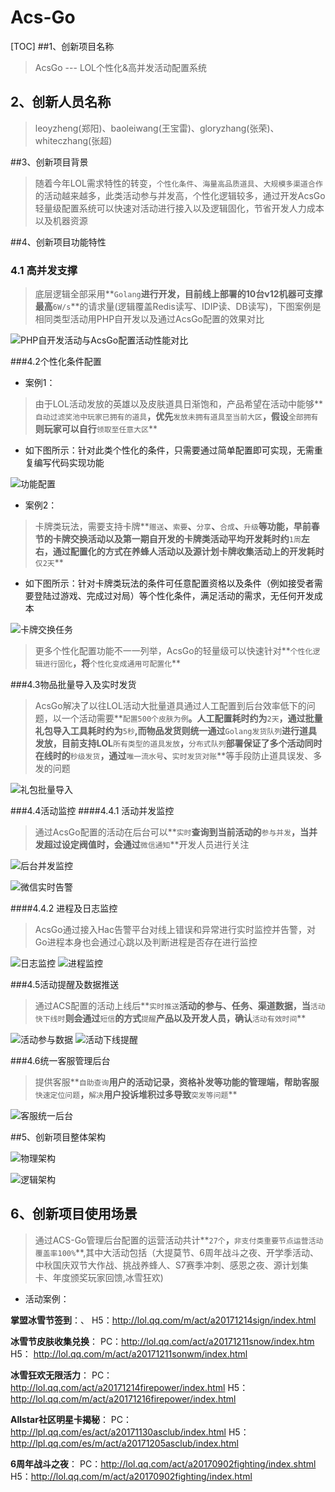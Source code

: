 # Acs-Go
[TOC]
##1、创新项目名称
>	AcsGo --- LOL个性化&高并发活动配置系统

## 2、创新人员名称
>	leoyzheng(郑阳)、baoleiwang(王宝雷)、gloryzhang(张荣)、whiteczhang(张超)

##3、创新项目背景
>	随着今年LOL需求特性的转变，`个性化条件`、`海量高品质道具`、`大规模多渠道合作`的活动越来越多，此类活动参与并发高，个性化逻辑较多，通过开发AcsGo轻量级配置系统可以快速对活动进行接入以及逻辑固化，节省开发人力成本以及机器资源

##4、创新项目功能特性
### 4.1 高并发支撑
>	底层逻辑全部采用**`Golang`**进行开发，目前线上部署的10台v12机器可支撑最高**`6W/s`**的请求量(逻辑覆盖Redis读写、IDIP读、DB读写)，下图案例是相同类型活动用PHP自开发以及通过AcsGo配置的效果对比

![PHP自开发活动与AcsGo配置活动性能对比](http://km.oa.com/files/photos/pictures//20171223//1514029263_58.png)

###4.2个性化条件配置
- 案例1：
>	由于LOL活动发放的英雄以及皮肤道具日渐饱和，产品希望在活动中能够**`自动过滤奖池中玩家已拥有的道具`**，优先**`发放未拥有道具至当前大区`**，假设**`全部拥有`**则玩家可以自行**`领取至任意大区`**

- 如下图所示：针对此类个性化的条件，只需要通过简单配置即可实现，无需重复编写代码实现功能

![功能配置](http://km.oa.com/files/photos/pictures//20171223//1514030132_63.png)

- 案例2：
>	卡牌类玩法，需要支持卡牌**`赠送`**、**`索要`**、**`分享`**、**`合成`**、**`升级`**等功能，早前春节的卡牌交换活动以及第一期自开发的卡牌类活动平均开发耗时约**`1周`**左右，通过配置化的方式在养蜂人活动以及源计划卡牌收集活动上的开发耗时**`仅2天`**

- 如下图所示：针对卡牌类玩法的条件可任意配置资格以及条件（例如接受者需要登陆过游戏、完成过对局）等个性化条件，满足活动的需求，无任何开发成本

![卡牌交换任务](http://km.oa.com/files/photos/pictures//20171223//1514030688_31.png)

>	更多个性化配置功能不一一列举，AcsGo的轻量级可以快速针对**`个性化逻辑进行固化`**，将**`个性化变成通用可配置化`**

###4.3物品批量导入及实时发货
>	AcsGo解决了以往LOL活动大批量道具通过人工配置到后台效率低下的问题，以一个活动需要**`配置500个皮肤为例`**。人工配置耗时约为**`2天`**，通过批量礼包导入工具耗时约为**`5秒`**,而物品发货则统一通过**`Golang发货队列`**进行道具发放，目前支持LOL**`所有类型的道具发放`**，**`分布式队列`**部署保证了多个活动同时在线时的**`秒级发货`**，通过**`唯一流水号`**、**`实时发货对账`**等手段防止道具误发、多发的问题

![礼包批量导入](http://km.oa.com/files/photos/pictures//20171223//1514032929_44.png)


###4.4活动监控
####4.4.1 活动并发监控
>	通过AcsGo配置的活动在后台可以**`实时`**查询到当前活动的**`参与并发`**，当并发超过设定阀值时，会通过**`微信通知`**开发人员进行关注

![后台并发监控](http://km.oa.com/files/photos/pictures//20171223//1514031237_39.png)

![微信实时告警](http://km.oa.com/files/photos/pictures//20171223//1514032017_59.png)

####4.4.2 进程及日志监控
>	AcsGo通过接入Hac告警平台对线上错误和异常进行实时监控并告警，对Go进程本身也会通过心跳以及判断进程是否存在进行监控

![日志监控](http://km.oa.com/files/photos/pictures//20171223//1514031633_85.png)
![进程监控](http://km.oa.com/files/photos/pictures//20171223//1514031637_79.png)

###4.5活动提醒及数据推送
>	通过ACS配置的活动上线后**`实时推送`**活动的参与、任务、渠道数据，当**`活动快下线时`**则会通过**`短信`**的方式**`提醒`**产品以及开发人员，确认**`活动有效时间`**

![活动参与数据](http://km.oa.com/files/photos/pictures//20171223//1514031949_75.png)
![活动下线提醒](http://km.oa.com/files/photos/pictures//20171223//1514032217_25.png)

###4.6统一客服管理后台
>	提供客服**`自助查询`**用户的活动记录，资格补发等功能的管理端，帮助客服**`快速定位问题`**，**`解决`**用户投诉堆积过多导致**`突发等问题`**

![客服统一后台](http://km.oa.com/files/photos/pictures//20171223//1514032365_89.png)


##5、创新项目整体架构

![物理架构](http://km.oa.com/files/photos/pictures//20171223//1514033289_18.png)

![逻辑架构](http://km.oa.com/files/photos/pictures//20171223//1514033318_61.png)





## 6、创新项目使用场景
>	通过ACS-Go管理后台配置的运营活动共计**`27个`**，**`非支付类重要节点运营活动覆盖率100%`**,其中大活动包括（大提莫节、6周年战斗之夜、开学季活动、中秋国庆双节大作战、挑战养蜂人、S7赛季冲刺、感恩之夜、源计划集卡、年度颁奖玩家回馈,冰雪狂欢)

- 活动案例：

**掌盟冰雪节签到**：、
H5：http://lol.qq.com/m/act/a20171214sign/index.html

**冰雪节皮肤收集兑换**：
PC：http://lol.qq.com/act/a20171211snow/index.htm
H5： http://lol.qq.com/m/act/a20171211sonwm/index.html

**冰雪狂欢无限活力**：
PC：http://lol.qq.com/act/a20171214firepower/index.html
H5： http://lol.qq.com/m/act/a20171216firepower/index.html

**Allstar社区明星卡揭秘**：
PC：http://lpl.qq.com/es/act/a20171130asclub/index.html
H5： http://lpl.qq.com/es/m/act/a20171205asclub/index.html

**6周年战斗之夜**：
PC：http://lol.qq.com/act/a20170902fighting/index.shtml
H5：http://lol.qq.com/m/act/a20170902fighting/index.html